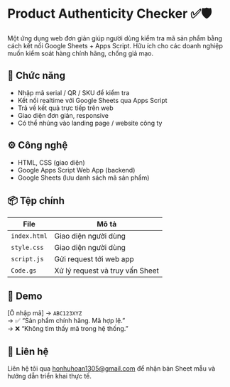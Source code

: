 # Product Authenticity Checker ✅🛡️

Một ứng dụng web đơn giản giúp người dùng kiểm tra mã sản phẩm bằng cách kết nối Google Sheets + Apps Script. Hữu ích cho các doanh nghiệp muốn kiểm soát hàng chính hãng, chống giả mạo.

## 🚀 Chức năng

- Nhập mã serial / QR / SKU để kiểm tra
- Kết nối realtime với Google Sheets qua Apps Script
- Trả về kết quả trực tiếp trên web
- Giao diện đơn giản, responsive
- Có thể nhúng vào landing page / website công ty

## ⚙️ Công nghệ

- HTML, CSS (giao diện)
- Google Apps Script Web App (backend)
- Google Sheets (lưu danh sách mã sản phẩm)

## 📦 Tệp chính

| File             | Mô tả |
|------------------|------|
| `index.html`     | Giao diện người dùng |
| `style.css`     | Giao diện người dùng |
| `script.js`      | Gửi request tới web app |
| `Code.gs`        | Xử lý request và truy vấn Sheet |

## 🧪 Demo

[Ô nhập mã] → `ABC123XYZ`  
→ ✅ “Sản phẩm chính hãng. Mã hợp lệ.”  
→ ❌ “Không tìm thấy mã trong hệ thống.”

## 📩 Liên hệ

Liên hệ tôi qua [honhuhoan1305@gmail.com](mailto:honhuhoan1305@gmail.com) để nhận bản Sheet mẫu và hướng dẫn triển khai thực tế.

